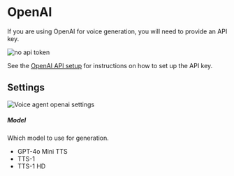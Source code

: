 # OpenAI

If you are using OpenAI for voice generation, you will need to provide an API key.

![no api token](/talemate/img/0.26.0/no-api-token.png)

See the [OpenAI API setup](/apis/openai.md) for instructions on how to set up the API key.

## Settings

![Voice agent openai settings](/talemate/img/0.32.0/openai-tts-api-settings.png)

##### Model

Which model to use for generation.

- GPT-4o Mini TTS
- TTS-1
- TTS-1 HD